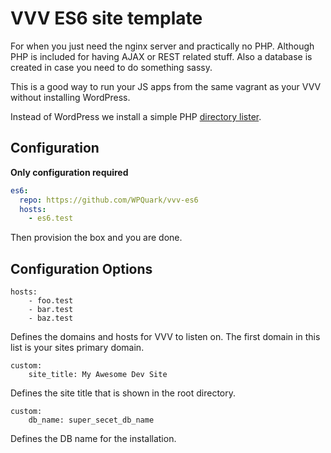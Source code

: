 # VVV ES6 site template

For when you just need the nginx server and practically no PHP. Although PHP
is included for having AJAX or REST related stuff. Also a database is created
in case you need to do something sassy.

This is a good way to run your JS apps from the same vagrant as your VVV without
installing WordPress.

Instead of WordPress we install a simple PHP [directory lister](https://github.com/halgatewood/file-directory-list).

## Configuration

**Only configuration required**

```yaml
es6:
  repo: https://github.com/WPQuark/vvv-es6
  hosts:
    - es6.test
```

Then provision the box and you are done.

## Configuration Options

```
hosts:
    - foo.test
    - bar.test
    - baz.test
```
Defines the domains and hosts for VVV to listen on.
The first domain in this list is your sites primary domain.

```
custom:
    site_title: My Awesome Dev Site
```
Defines the site title that is shown in the root directory.

```
custom:
    db_name: super_secet_db_name
```
Defines the DB name for the installation.

